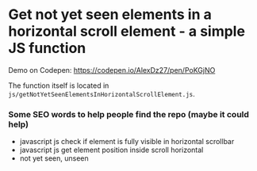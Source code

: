 # Get not yet seen elements in a horizontal scroll element - a simple JS function
Demo on Codepen: https://codepen.io/AlexDz27/pen/PoKGjNO

The function itself is located in `js/getNotYetSeenElementsInHorizontalScrollElement.js`.

### Some SEO words to help people find the repo (maybe it could help)
- javascript js check if element is fully visible in horizontal scrollbar
- javascript js get element position inside scroll horizontal
- not yet seen, unseen